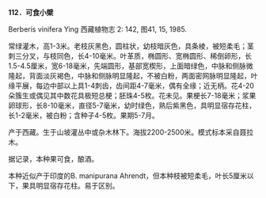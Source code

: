 **112．可食小檗**

Berberis vinifera Ying 西藏植物志 2: 142, 图41, 15, 1985.

常绿灌木，高1-3米。老枝灰黑色，圆柱状，幼枝暗灰色，具条棱，被短柔毛；茎刺三分叉，与枝同色，长4-10毫米。叶革质，椭圆形、宽椭圆形、稀倒卵形，长1.5-4.5厘米，宽6-18毫米，先端圆形，基部宽楔形，上面暗绿色，中脉和侧脉微隆起，背面淡灰褐色，中脉和侧脉明显隆起，不被白粉，两面密网脉明显隆起，叶缘平展，每边中部以上具1-4刺齿，齿间距4-7毫米，偶有全缘；近无柄。花4-20朵簇生或偶见其中数花具极短总梗；胚珠4-5枚。花未见。果梗长7-18毫米；浆果卵球形，长8-10毫米，直径5-7毫米，幼时绿色，熟后紫黑色，具明显宿存花柱，长1-2毫米，被白粉；含种子4-5枚。果期5-7月。

产于西藏。生于山坡灌丛中或杂木林下。海拔2200-2500米。模式标本采自聂拉木。

据记录，本种果可食，酿酒。

本种近似产于印度的B. manipurana Ahrendt，但本种枝被短柔毛，叶长5厘米以下，果具明显宿存花柱。易于区别。
